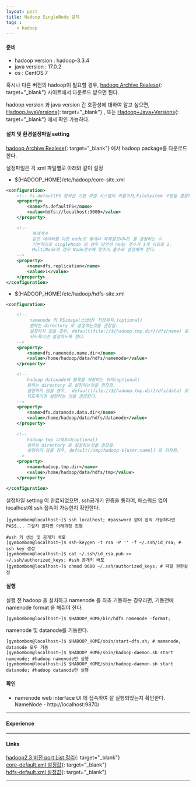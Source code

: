```yaml
---
layout: post
title: Hadoop SingleNode 설치
tags :
    - hadoop
---
```


#### 준비
* hadoop version : hadoop-3.3.4  
* java version : 17.0.2  
* os : CentOS 7  

혹시나 다른 버전의 hadoop이 필요할 경우, [hadoop Archive Realese](https://archive.apache.org/dist/hadoop/core/){: target="_blank"} 사이트에서 다운로드 받으면 된다.  

hadoop version 과 java version 간 호환성에 대하여 알고 싶으면, [HadoopJavaVersions](https://cwiki.apache.org/confluence/display/HADOOP2/HadoopJavaVersions){: target="_blank"} , 또는
[Hadoop+Java+Versions](https://cwiki.apache.org/confluence/display/HADOOP/Hadoop+Java+Versions){: target="_blank"} 에서 확인 가능하다.  

#### 설치 및 환경설정파일 setting
[hadoop Archive Realese](https://archive.apache.org/dist/hadoop/core/){: target="_blank"} 에서 hadoop package를 다운로드 한다.

설정파일은 각 xml 파일별로 아래와 같이 설정  
* $(HADOOP_HOME)/etc/hadoop/core-site.xml  

``` xml
<configuration>
    <!-- fs.defaultFS 항목은 기본 파일 시스템의 이름이자,FileSystem 구현을 결정하는 URI. 그리고 namenode URI 가 된다. -->
    <property>
        <name>fs.defaultFS</name>
        <value>hdfs://localhost:9000</value>
    </property>

    <!-- 
          복제계수 
          같은 데이터를 다른 node로 몇개나 복제할것이냐? 를 결정하는 수.
          기본적으로 singleNode 의 경우 당연히 node 갯수가 1개 이므로 1, 
          MultiNode의 경우 Node갯수에 맞추어 홀수로 설정해야 한다. 
    -->
    <property>
        <name>dfs.replication</name>
        <value>1</value>
    </property>
</configuration>
```

* $(HADOOP_HOME)/etc/hadoop/hdfs-site.xml  

```xml
<configuration>

    <!-- 
         namenode 의 FSimage(스냅샷) 저장위치.(optional)
         원하는 directory 로 설정하는것을 권장함.
         설정하지 않을 경우, default(file://${hadoop.tmp.dir}/dfs/name) 로 지정되므로 
         되도록이면 설정하도록 한다.
    -->
    <property>
        <name>dfs.namenode.name.dir</name>
        <value>/home/hadoop/data/hdfs/namenode</value>
    </property>

    <!-- 
        hadoop datanode의 블록을 저장하는 위치(optional)
        원하는 directory 로 설정하는것을 권장함.
        설정하지 않을 경우,  default(file://${hadoop.tmp.dir}/dfs/data) 로 지정되므로
        되도록이면 설정하는 것을 권장한다. 
    -->
    <property>
        <name>dfs.datanode.data.dir</name>
        <value>/home/hadoop/data/hdfs/datanode</value>
    </property>
   
    <!-- 
        hadoop tmp 디렉토리(optional)
        원하는 directory 로 설정하는것을 권장함.
        설정하지 않을 경우, default(/tmp/hadoop-${user.name}) 로 지정됨. 
    -->
    <property>
        <name>hadoop.tmp.dir</name>
        <value>/home/hadoop/data/hdfs/tmp</value>
    </property>

</configuration>
```

설정파일 setting 이 완료되었으면, ssh공개키 인증을 통하여, 패스워드 없이 localhost에 ssh 접속이 가능한지 확인한다.  
```shell
[gymbombom@localhost~]$ ssh localhost; #password 없이 접속 가능하다면 PASS... 그렇지 않다면 아래과정 진행

#ssh 키 생성 및 공개키 배포
[gymbombom@localhost~]$ ssh-keygen -t rsa -P '' -f ~/.ssh/id_rsa; # ssh key 생성
[gymbombom@localhost~]$ cat ~/.ssh/id_rsa.pub >> ~/.ssh/authorized_keys; #ssh 공개키 배포
[gymbombom@localhost~]$ chmod 0600 ~/.ssh/authorized_keys; # 파일 권한설정
```

#### 실행  
실행 전 hadoop 을 설치하고 namenode 를 최초 기동하는 경우라면, 기동전에 namenode format 을 해줘야 한다.  

```shell
[gymbombom@localhost~]$ $HADOOP_HOME/bin/hdfs namenode -format;
```

namenode 및 datanode를 기동한다.  

```shell
[gymbombom@localhost~]$ $HADOOP_HOME/sbin/start-dfs.sh; # namenode, datanode 모두 기동
[gymbombom@localhost~]$ $HADOOP_HOME/sbin/hadoop-daemon.sh start namenode; #hadoop namenode만 실행
[gymbombom@localhost~]$ $HADOOP_HOME/sbin/hadoop-daemon.sh start datanode; #hadoop datanode만 실행
```

#### 확인
* namenode web interface UI 에 접속하여 잘 실행되었는지 확인한다.  
NameNode - http://localhost:9870/

---

#### Experience

---

#### Links
[hadoop2,3 버전 port List 정리](https://vnvn31.tistory.com/entry/Hadoop-23%EB%B2%84%EC%A0%84-port-list-%EC%A0%95%EB%A6%AC){: target="_blank"}<br>
[core-default.xml 설정값](https://hadoop.apache.org/docs/r3.3.4/hadoop-project-dist/hadoop-common/core-default.xml){: target="_blank"}<br>
[hdfs-default.xml 설정값](https://hadoop.apache.org/docs/r3.3.4/hadoop-project-dist/hadoop-hdfs/hdfs-default.xml){: target="_blank"}<br>

---